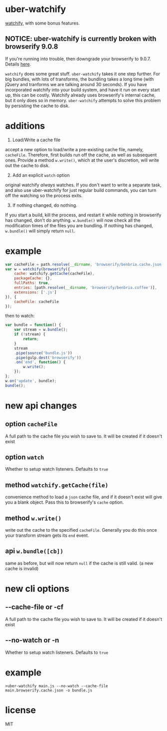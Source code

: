 # uber-watchify

[watchify](https://github.com/substack/watchify), with some bonus features.

## NOTICE: uber-watchify is currently broken with browserify 9.0.8

If you're running into trouble, then downgrade your browserify to 9.0.7.  Details [here](https://github.com/substack/node-browserify/issues/1203).


`watchify` does some great stuff. `uber-watchify` takes it one step further. For big bundles,
with lots of transforms, the bundling takes a long time (with jQuery and tranforms we are talking around
30 seconds). If you have incorporated watchify into your build system, and have it run on every start up,
this can be costly. Watchify already uses browserify's internal cache, but it only does so in memory. `uber-watchify`
attempts to solve this problem by persisting the cache to disk.

# additions

1. Load/Write a cache file

accept a new option to load/write a pre-existing cache file, namely, `cacheFile`. Therefore, first builds run off the cache, as
well as subsequent ones. Provide a method `w.write()`, which at the user's discretion, will write out the cache to disk.

2. Add an explicit `watch` option

original watchify _always_ watches. If you don't want to write a separate task, and also use uber-watchify for just
regular build commands, you can turn off the watching so the process exits.

3. If nothing changed, do nothing.

If you start a build, kill the process, and restart it while nothing in browserify has changed, don't do anything.
`w.bundle()` will now check all the modification times of the files you are bundling. If nothing has changed, `w.bundle()` will
simply return `null`.

# example

```javascript
var cacheFile = path.resolve(__dirname, 'browserify/benbria.cache.json');
var w = watchify(browserify({
    cache: watchify.getCache(cacheFile),
    packageCache: {},
    fullPaths: true,
    entries: [path.resolve(__dirname, 'browserify/benbria.coffee')],
    extensions: ['.js']
}), {
    cacheFile: cacheFile
});

```

then to watch:

```javascript
var bundle = function() {
    var stream = w.bundle();
    if (!stream) {
        return;
    }
    stream
    .pipe(source('bundle.js'))
    .pipe(gulp.dest('browserify'))
    .on('end', function() {
        w.write();
    });
};
w.on('update', bundle);
bundle();
```

# new api changes

## option `cacheFile`

A full path to the cache file you wish to save to. It will be created if it doesn't exist

## option `watch`

Whether to setup watch listeners. Defaults to `true`

## method `watchify.getCache(file)`

convenience method to load a `json` cache file, and if it doesn't exist will give you a blank object.
Pass this to browserify's `cache` option.

## method `w.write()`

write out the cache to the specified `cacheFile`. Generally you do this once your transform stream gets its `end`
event.

## api `w.bundle([cb])`

same as before, but will now return `null` if the cache is still valid. (a new cache is invalid)

# new cli options

## --cache-file or -cf

A full path to the cache file you wish to save to. It will be created if it doesn't exist

## --no-watch or -n

Whether to setup watch listeners. Defaults to `true`

# example

`>uber-watchify main.js --no-watch --cache-file main.browserify.cache.json -o bundle.js`

# license

MIT
